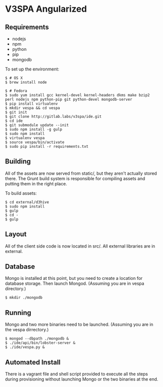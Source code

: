 V3SPA Angularized
=================
## Requirements

- nodejs
- npm
- python
- pip
- mongodb

To set up the environment:

    $ # OS X
    $ brew install node 

    $ # Fedora
    $ sudo yum install gcc kernel-devel kernel-headers dkms make bzip2 perl nodejs npm python-pip git python-devel mongodb-server
    $ pip install virtualenv
    $ mkdir vespa && cd vespa
    $ git init
    $ git clone http://gitlab.labs/v3spa/ide.git
    $ cd ide
    $ git submodule update --init
    $ sudo npm install -g gulp
    $ sudo npm install
    $ virtualenv vespa
    $ source vespa/bin/activate
    $ sudo pip install -r requirements.txt 

## Building 

All of the assets are now served from static/, but they aren't
actually stored there. The Grunt build system is responsible for
compiling assets and putting them in the right place.

To build assets:

    $ cd external/d3hive
    $ sudo npm install 
    $ gulp
    $ cd -
    $ gulp

## Layout

All of the client side code is now located in src/. All external
libraries are in external.

## Database

Mongo is installed at this point, but you need to create a location
for database storage. Then launch Mongod. 
(Assuming you are in vespa directory.)

    $ mkdir ./mongodb
    
## Running

Mongo and two more binaries need to be launched. 
(Assuming you are in the vespa dirrectory.)

    $ mongod --dbpath ./mongodb &
    $ ./ide/api/bin/lobster-server &
    $ ./ide/vespa.py &
    
## Automated Install

There is a vagrant file and shell script provided to execute all the steps 
during provisioning without launching Mongo or the two binaries at the end.